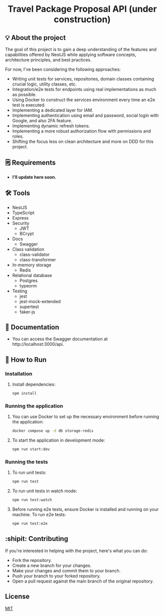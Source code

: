 <h1 style="text-align: center;">Travel Package Proposal API (under construction)</h1>

## :bulb: About the project

The goal of this project is to gain a deep understanding of the features and capabilities offered by NestJS while applying software concepts, architecture principles, and best practices. 

For now, I've been considering the following approaches:

- Writing unit tests for services, repositories, domain classes containing crucial logic, utility classes, etc.
- Integration/e2e tests for endpoints using real implementations as much as possible.
- Using Docker to construct the services environment every time an e2e test is executed.
- Implementing a dedicated layer for IAM.
- Implementing authentication using email and password, social login with Google, and also 2FA feature.
- Implementing dynamic refresh tokens.
- Implementing a more robust authorization flow with permissions and roles.
- Shifting the focus less on clean architecture and more on DDD for this project.

## :spiral_notepad: Requirements

- **I'll update here soon.**

## :hammer_and_wrench: Tools

- NestJS
- TypeScript
- Express
- Security 
  - JWT
  - BCrypt
- Docs
  - Swagger
- Class validation
  - class-validator
  - class-transformer
- In-memory storage
  - Redis
- Relational database
  - Postgres
  - typeorm
- Testing
  - jest
  - jest-mock-extended
  - supertest
  - faker-js

## :page_facing_up: Documentation

- You can access the Swagger documentation at http://localhost:3000/api.

## :white_square_button: How to Run

### Installation
1. Install dependencies:
   ```bash
   npm install

### Running the application
1. You can use Docker to set up the necessary environment before running the application:
   ```bash
   docker compose up -d db storage-redis
   
2. To start the application in development mode:
   ```bash
   npm run start:dev

### Running the tests
1. To run unit tests:
   ```bash
   npm run test

2. To run unit tests in watch mode:
   ```bash
   npm run test:watch
   
3. Before running e2e tests, ensure Docker is installed and running on your machine. To run e2e tests:
   ```bash
   npm run test:e2e

## :shipit: Contributing

If you're interested in helping with the project, here's what you can do:

- Fork the repository.
- Create a new branch for your changes.
- Make your changes and commit them to your branch.
- Push your branch to your forked repository.
- Open a pull request against the main branch of the original repository.

## License

[MIT](https://choosealicense.com/licenses/mit/)
